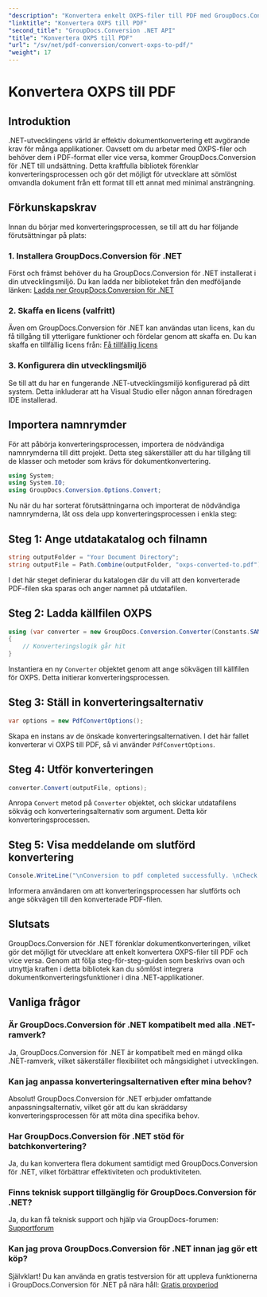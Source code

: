 ```yaml
---
"description": "Konvertera enkelt OXPS-filer till PDF med GroupDocs.Conversion för .NET. Sömlös integration, flexibel anpassning och förstklassigt stöd."
"linktitle": "Konvertera OXPS till PDF"
"second_title": "GroupDocs.Conversion .NET API"
"title": "Konvertera OXPS till PDF"
"url": "/sv/net/pdf-conversion/convert-oxps-to-pdf/"
"weight": 17
---
```


# Konvertera OXPS till PDF

## Introduktion
.NET-utvecklingens värld är effektiv dokumentkonvertering ett avgörande krav för många applikationer. Oavsett om du arbetar med OXPS-filer och behöver dem i PDF-format eller vice versa, kommer GroupDocs.Conversion för .NET till undsättning. Detta kraftfulla bibliotek förenklar konverteringsprocessen och gör det möjligt för utvecklare att sömlöst omvandla dokument från ett format till ett annat med minimal ansträngning.
## Förkunskapskrav
Innan du börjar med konverteringsprocessen, se till att du har följande förutsättningar på plats:
### 1. Installera GroupDocs.Conversion för .NET
Först och främst behöver du ha GroupDocs.Conversion för .NET installerat i din utvecklingsmiljö. Du kan ladda ner biblioteket från den medföljande länken: [Ladda ner GroupDocs.Conversion för .NET](https://releases.groupdocs.com/conversion/net/)
### 2. Skaffa en licens (valfritt)
Även om GroupDocs.Conversion för .NET kan användas utan licens, kan du få tillgång till ytterligare funktioner och fördelar genom att skaffa en. Du kan skaffa en tillfällig licens från: [Få tillfällig licens](https://purchase.groupdocs.com/temporary-license/)
### 3. Konfigurera din utvecklingsmiljö
Se till att du har en fungerande .NET-utvecklingsmiljö konfigurerad på ditt system. Detta inkluderar att ha Visual Studio eller någon annan föredragen IDE installerad.

## Importera namnrymder
För att påbörja konverteringsprocessen, importera de nödvändiga namnrymderna till ditt projekt. Detta steg säkerställer att du har tillgång till de klasser och metoder som krävs för dokumentkonvertering.

```csharp
using System;
using System.IO;
using GroupDocs.Conversion.Options.Convert;
```

Nu när du har sorterat förutsättningarna och importerat de nödvändiga namnrymderna, låt oss dela upp konverteringsprocessen i enkla steg:
## Steg 1: Ange utdatakatalog och filnamn
```csharp
string outputFolder = "Your Document Directory";
string outputFile = Path.Combine(outputFolder, "oxps-converted-to.pdf");
```
I det här steget definierar du katalogen där du vill att den konverterade PDF-filen ska sparas och anger namnet på utdatafilen.
## Steg 2: Ladda källfilen OXPS
```csharp
using (var converter = new GroupDocs.Conversion.Converter(Constants.SAMPLE_OXPS))
{
    // Konverteringslogik går hit
}
```
Instantiera en ny `Converter` objektet genom att ange sökvägen till källfilen för OXPS. Detta initierar konverteringsprocessen.
## Steg 3: Ställ in konverteringsalternativ
```csharp
var options = new PdfConvertOptions();
```
Skapa en instans av de önskade konverteringsalternativen. I det här fallet konverterar vi OXPS till PDF, så vi använder `PdfConvertOptions`.
## Steg 4: Utför konverteringen
```csharp
converter.Convert(outputFile, options);
```
Anropa `Convert` metod på `Converter` objektet, och skickar utdatafilens sökväg och konverteringsalternativ som argument. Detta kör konverteringsprocessen.
## Steg 5: Visa meddelande om slutförd konvertering
```csharp
Console.WriteLine("\nConversion to pdf completed successfully. \nCheck output in {0}", outputFolder);
```
Informera användaren om att konverteringsprocessen har slutförts och ange sökvägen till den konverterade PDF-filen.

## Slutsats
GroupDocs.Conversion för .NET förenklar dokumentkonverteringen, vilket gör det möjligt för utvecklare att enkelt konvertera OXPS-filer till PDF och vice versa. Genom att följa steg-för-steg-guiden som beskrivs ovan och utnyttja kraften i detta bibliotek kan du sömlöst integrera dokumentkonverteringsfunktioner i dina .NET-applikationer.
## Vanliga frågor
### Är GroupDocs.Conversion för .NET kompatibelt med alla .NET-ramverk?
Ja, GroupDocs.Conversion för .NET är kompatibelt med en mängd olika .NET-ramverk, vilket säkerställer flexibilitet och mångsidighet i utvecklingen.
### Kan jag anpassa konverteringsalternativen efter mina behov?
Absolut! GroupDocs.Conversion för .NET erbjuder omfattande anpassningsalternativ, vilket gör att du kan skräddarsy konverteringsprocessen för att möta dina specifika behov.
### Har GroupDocs.Conversion för .NET stöd för batchkonvertering?
Ja, du kan konvertera flera dokument samtidigt med GroupDocs.Conversion för .NET, vilket förbättrar effektiviteten och produktiviteten.
### Finns teknisk support tillgänglig för GroupDocs.Conversion för .NET?
Ja, du kan få teknisk support och hjälp via GroupDocs-forumen: [Supportforum](https://forum.groupdocs.com/c/conversion/11)
### Kan jag prova GroupDocs.Conversion för .NET innan jag gör ett köp?
Självklart! Du kan använda en gratis testversion för att uppleva funktionerna i GroupDocs.Conversion för .NET på nära håll: [Gratis provperiod](https://releases.groupdocs.com/)